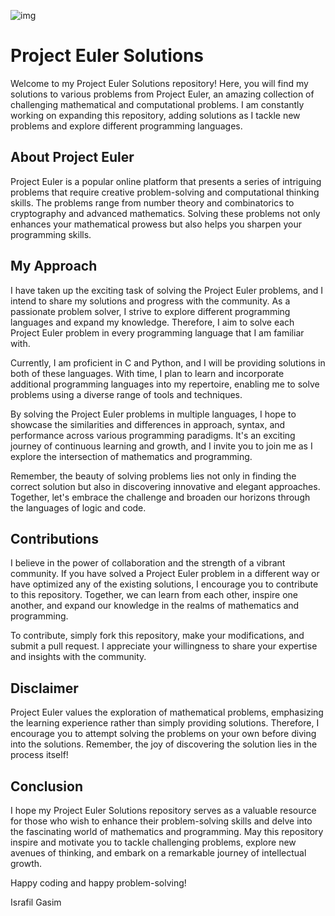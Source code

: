 ![img](https://projecteuler.net/profile/israfilgasim.png)

# Project Euler Solutions

Welcome to my Project Euler Solutions repository! Here, you will find my solutions to various problems from Project Euler, an amazing collection of challenging mathematical and computational problems. I am constantly working on expanding this repository, adding solutions as I tackle new problems and explore different programming languages.

## About Project Euler

Project Euler is a popular online platform that presents a series of intriguing problems that require creative problem-solving and computational thinking skills. The problems range from number theory and combinatorics to cryptography and advanced mathematics. Solving these problems not only enhances your mathematical prowess but also helps you sharpen your programming skills.

## My Approach

I have taken up the exciting task of solving the Project Euler problems, and I intend to share my solutions and progress with the community. As a passionate problem solver, I strive to explore different programming languages and expand my knowledge. Therefore, I aim to solve each Project Euler problem in every programming language that I am familiar with.

Currently, I am proficient in C and Python, and I will be providing solutions in both of these languages. With time, I plan to learn and incorporate additional programming languages into my repertoire, enabling me to solve problems using a diverse range of tools and techniques.

By solving the Project Euler problems in multiple languages, I hope to showcase the similarities and differences in approach, syntax, and performance across various programming paradigms. It's an exciting journey of continuous learning and growth, and I invite you to join me as I explore the intersection of mathematics and programming.

Remember, the beauty of solving problems lies not only in finding the correct solution but also in discovering innovative and elegant approaches. Together, let's embrace the challenge and broaden our horizons through the languages of logic and code.

## Contributions

I believe in the power of collaboration and the strength of a vibrant community. If you have solved a Project Euler problem in a different way or have optimized any of the existing solutions, I encourage you to contribute to this repository. Together, we can learn from each other, inspire one another, and expand our knowledge in the realms of mathematics and programming.

To contribute, simply fork this repository, make your modifications, and submit a pull request. I appreciate your willingness to share your expertise and insights with the community.

## Disclaimer

Project Euler values the exploration of mathematical problems, emphasizing the learning experience rather than simply providing solutions. Therefore, I encourage you to attempt solving the problems on your own before diving into the solutions. Remember, the joy of discovering the solution lies in the process itself!

## Conclusion

I hope my Project Euler Solutions repository serves as a valuable resource for those who wish to enhance their problem-solving skills and delve into the fascinating world of mathematics and programming. May this repository inspire and motivate you to tackle challenging problems, explore new avenues of thinking, and embark on a remarkable journey of intellectual growth.

Happy coding and happy problem-solving!

Israfil Gasim
